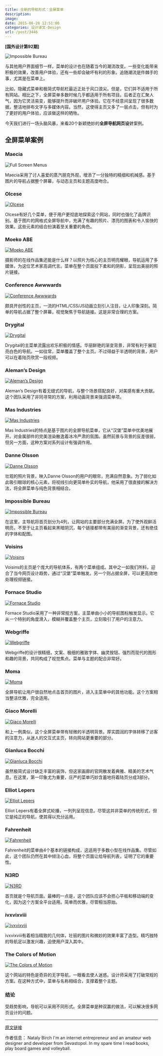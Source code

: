 ```yaml
---
title: 全新的导航形式：全屏菜单
description: 
image: 
date: 2015-06-28 12:51:00
categories: 设计译文-Design
url: /post/3446
---
```


**[国外设计第92期]**

![Impossible Bureau](http://designmodo.com/wp-content/uploads/2015/05/9-Impossible-Bureau.jpg)

与其他用户界面细节一样，菜单的设计也在随着当今的潮流改变。一些变化能带来积极的效果，改善用户体验，还有一些却会破坏有利的形象。追随潮流是件棘手的事，尤其是在菜单上。

比如，隐藏式菜单和极简式导航栏最近正处于风口浪尖。但是，它们并不适用于所有网站。相比之下，全屏菜单多数时候几乎都适用于所有项目。后者正在汇聚人气，因为它灵活易变，能够提升而非破坏用户体验。它在不经意间呈现了很多数据，整洁地排布文字与多媒体内容。当然，这使得主页又多了一层点击，但有时为了更好的用户体验，应该做这样的牺牲。

今天我们进行一场头脑风暴，来看20个新颖绝妙的**全屏导航网页设计**案例。

## 全屏菜单案例

### Maecia

![Full Screen Menus](http://designmodo.com/wp-content/uploads/2015/05/1-Maecia.jpg)

Maecia采用了讨人喜爱的蒸汽朋克外观，增添了一分独特的精细和机械感。基于图片的导航占据整个屏幕，与动态主页和主题高度吻合。

### Olcese

[![Olcese](http://designmodo.com/wp-content/uploads/2015/05/2-Olcese.jpg)](http://www.cotonificioolcese.it)

Olcese有好几个菜单，便于用户更彻底地探索这个网站，同时也强化了品牌识别。基于图片的网格式全屏导航中，充满了有趣的照片、漂亮的图表和令人愉快的效果。这些元素的结合扮演着至关重要的角色。

### Moeko ABE

[![Moeko ABE](http://designmodo.com/wp-content/uploads/2015/05/3-Moeko-ABE.jpg)](http://abemoeko.com/)

摄影师的在线作品集还能是什么样？以照片为核心的主页明亮耀眼，导航运用了多媒体，为这位艺术家高调代言。菜单在整个页面投下柔和的阴影，呈现出美丽的照片链接。

### Conference Awwwards

[![Conference Awwwards](http://designmodo.com/wp-content/uploads/2015/05/4-Conference-Awwwards.jpg)](http://conference.awwwards.com/)

颇具开创性的主页，一流的HTML/CSS/JS动画立刻引人注目，让人印象深刻。简单的导航占据了整个屏幕，视觉聚焦于导航链接。这是非常合理的方案。

### Drygital

[![Drygital](http://designmodo.com/wp-content/uploads/2015/05/5-Drygital.jpg)](http://drygital.com/)

Drygital的主菜单流露出欢乐积极的情感。华丽鲜艳的渐变背景，非常有利于展现亮白色的导航。一如往常，菜单覆盖了整个主页。不过得益于半透明的背景，用户可以在着陆页欣赏一段视频。

### Aleman’s Design

[![Aleman’s Design](http://designmodo.com/wp-content/uploads/2015/05/6-Alemans-Design.jpg)](http://www.alemansdesign.it/)

Aleman’s Design有着无缝式的导航，与整个场景搭配良好，对美感有重大贡献。这个团队采用了非同寻常的方案，利用动画背景来强调菜单项。

### Mas Industries

[![Mas Industries](http://designmodo.com/wp-content/uploads/2015/05/7-Mas-Industries.jpg)](http://mas-industries.com/)

Mas Industries的特点是基于图片的全屏导航菜单，它从“汉堡”菜单中优美地展开。对金属部件的完美渲染散逸着冰冷严肃的氛围。虽然前景与背景的反差很弱，但另一方面，这种方案对系列设计有强调作用。

### Danne Olsson

[![Danne Olsson](http://designmodo.com/wp-content/uploads/2015/05/8-Danne-Olsson.jpg)](http://www.danneolsson.se/)

壮观的照片背景，映入Danne Olsson的用户的眼帘，充满自然意象。为了弱化如此吸引眼球的核心元素，将视线引向更简单朴实的导航，他采用了很直接的解决方法，将全屏菜单与纯色背景相结合。

### Impossible Bureau

[![Impossible Bureau](http://designmodo.com/wp-content/uploads/2015/05/9-Impossible-Bureau.jpg)](http://www.impossible-bureau.com/)

在这里，主导航将首页划分为4列，让网站的主要部分充满全屏。为了使外观鲜活明亮，不至于让主页看起来黑暗阴沉，每个链接都带有美丽的渐变背景，还有绝佳的字体和配图。

### Voisins

[![Voisins](http://designmodo.com/wp-content/uploads/2015/05/10-Voisins.jpg)](http://voisinschameran.com)

Voisins的主页是个庞大的导航体系，有两个菜单组成。其中之一如我们所料，迎合了当今网页设计趋势，通过“汉堡”菜单触发。另一个则占据全屏，可以更高效地处理视频链接。

### Fornace Studio

[![Fornace Studio](http://designmodo.com/wp-content/uploads/2015/05/11-Fornace-Studio.jpg)](http://www.fornacestudio.com/)

Fornace Studio采用了一种非常规方案，主菜单由小小的导航图标触发显示。它从一个特别的角度滑入，模糊并覆盖整个主页，立刻吸引了用户的注意力。

### Webgriffe

[![Webgriffe](http://designmodo.com/wp-content/uploads/2015/05/12-Webgriffe.jpg)](http://www.webgriffe.com/)

Webgriffe的设计很精细，文案、极细的雅致字体、幽灵按钮、强烈而现代的图形和趣的背景，共同构成了视觉焦点。菜单与主题的配合非常好。

### Moma

[![Moma](http://designmodo.com/wp-content/uploads/2015/05/13-Moma.jpg)](http://www.moma.org/interactives/exhibitions/2014/matisse/)

全屏导航让用户很自然地点击首页的图片，进入主菜单中的其他功能。这个方案相当整洁优雅，完全适用。

### Giaco Morelli

[![Giaco Morelli](http://designmodo.com/wp-content/uploads/2015/05/14-Giaco-Morelli.jpg)](http://www.giacomorelli.com/)

和上一例类似，这个全屏菜单带有轻微的半透明背景。厚实圆润的字体转移了访客的注意力，从迷人的交互式主页，转向网站更重要的部分。

### Gianluca Bocchi

[![Gianluca Bocchi](http://designmodo.com/wp-content/uploads/2015/05/15-Gianluca-Bocchi.jpg)](http://www.gianlucabocchi.com)

虽然极简式设计缺乏丰富的装饰，但这家画廊的官网散发着典雅、精美的艺术气息。在这里，第一印象尤为重要，庄严的菜单巧妙含蓄地将着陆页分成3部分。

### Elliot Lepers

[![Elliot Lepers](http://designmodo.com/wp-content/uploads/2015/05/16-Elliot-Lepers.jpg)](http://getelliot.com)

Elliot Lepers有着全屏式轮播，一列列呈现信息。尽管这并非菜单的传统形式，但它是纯正的导航，使其得以充分运用。

### Fahrenheit

[![Fahrenheit](http://designmodo.com/wp-content/uploads/2015/05/17-Fahrenheit.jpg)](https://www.fahrenheit.io/)

Fahrenheit的菜单由4个基本的链接构成，这适用于多数小型在线作品集。尽管如此，这个团队仍然在其中倾注心血，将整个页面让给导航列表，证明了它的重要性。

### N3RD

[![N3RD](http://designmodo.com/wp-content/uploads/2015/05/18-N3RD.jpg)](http://www.n3rd.co.uk/)

首页就是个导航页面。最棒的一点是，这个团队应该不会担心平板和移动端的变化，因为这个方案全平台适用。简单而优雅，尽管相当原始。

### ivxvixviii

[![ivxvixviii](http://designmodo.com/wp-content/uploads/2015/05/19-ivxvixviii.jpg)](http://ivxvixviii.io/)

ivxvixviii有着相当精致的几何体，壮丽的图片和微妙的效果丰富了造型。精巧独特的导航足以激发兴趣，迫使用户深入其中。

### The Colors of Motion

[![The Colors of Motion](http://designmodo.com/wp-content/uploads/2015/05/20-The-Colors-of-Motion.jpg)](http://thecolorsofmotion.com/films)

这个网站的特色是奇异的无字导航，一眼看去使人迷惑。设计师采用了打破常规的方案。在这种方式中，菜单与名称相结合，支撑着整个主题。

### 结论

受趋势影响，导航可以采用不同形式。全屏菜单是种双赢的做法，可以解决很多网页设计的问题。

---

[原文链接](http://designmodo.com/full-screen-menus/)

作者信息：
Nataly Birch
I'm an internet entrepreneur and an amateur web designer and developer from Sevastopol. In my spare time I read books, play board games and volleyball.